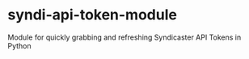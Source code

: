 # syndi-api-token-module
Module for quickly grabbing and refreshing Syndicaster API Tokens in Python
